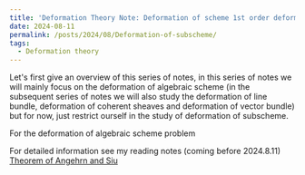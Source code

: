 ```yaml
---
title: 'Deformation Theory Note: Deformation of scheme 1st order deformation'
date: 2024-08-11
permalink: /posts/2024/08/Deformation-of-subscheme/
tags:
  - Deformation theory
---
```


Let's first give an overview of this series of notes, in this series of notes we will mainly focus on the deformation of algebraic scheme (in the subsequent series of notes we will also study the deformation of line bundle, deformation of coherent sheaves and deformation of vector bundle) but for now, just restrict ourself in the study of deformation of subscheme.

For the deformation of algebraic scheme problem 

For detailed information see my reading notes (coming before 2024.8.11) [Theorem of Angehrn and Siu](https://yilimath.github.io/files/Boundedness/AngehrnSiu.pdf)

